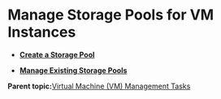 <!--
SPDX-FileCopyrightText: 2023,2024 Oracle and/or its affiliates.
SPDX-License-Identifier: CC-BY-SA-4.0
-->
# Manage Storage Pools for VM Instances

-   **[Create a Storage Pool](../topics/cockpit-kvm_check_the_storage_pools.md)**  

-   **[Manage Existing Storage Pools](../topics/cockpit-kvm_delete_storage_pool.md)**  


**Parent topic:**[Virtual Machine \(VM\) Management Tasks](../topics/cockpit-kvm.md)

